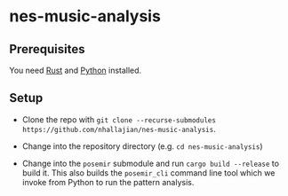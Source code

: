 # nes-music-analysis

## Prerequisites

You need [Rust](https://www.rust-lang.org/tools/install) and [Python](https://www.python.org/downloads/) installed.

## Setup

- Clone the repo with `git clone --recurse-submodules https://github.com/nhallajian/nes-music-analysis`.

- Change into the repository directory (e.g. `cd nes-music-analysis`)

- Change into the `posemir` submodule and run `cargo build --release` to build it. This also builds the `posemir_cli` command line tool which we invoke from Python to run the pattern analysis.
